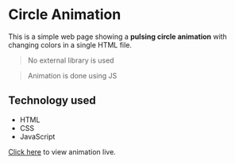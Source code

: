 # Circle Animation

This is a simple web page showing a **pulsing circle animation** with changing colors in a single HTML file.
> No external library is used

> Animation is done using JS

## Technology used
- HTML
- CSS
- JavaScript


[Click here](https://himanshu-saini.github.io/circle_animation/) to view animation live.